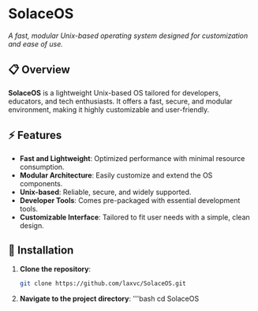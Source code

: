 # SolaceOS
*A fast, modular Unix-based operating system designed for customization and ease of use.*

## 📋 Overview

**SolaceOS** is a lightweight Unix-based OS tailored for developers, educators, and tech enthusiasts. It offers a fast, secure, and modular environment, making it highly customizable and user-friendly.

## ⚡ Features

- **Fast and Lightweight**: Optimized performance with minimal resource consumption.
- **Modular Architecture**: Easily customize and extend the OS components.
- **Unix-based**: Reliable, secure, and widely supported.
- **Developer Tools**: Comes pre-packaged with essential development tools.
- **Customizable Interface**: Tailored to fit user needs with a simple, clean design.

## 🚀 Installation

1. **Clone the repository**:
   ```bash
   git clone https://github.com/laxvc/SolaceOS.git

2. **Navigate to the project directory**:
   '''bash
   cd SolaceOS

